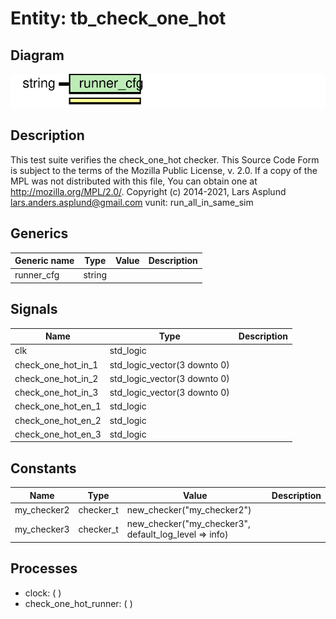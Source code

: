 # Entity: tb_check_one_hot

## Diagram

![Diagram](tb_check_one_hot.svg "Diagram")
## Description

This test suite verifies the check_one_hot checker.
This Source Code Form is subject to the terms of the Mozilla Public
License, v. 2.0. If a copy of the MPL was not distributed with this file,
You can obtain one at http://mozilla.org/MPL/2.0/.
Copyright (c) 2014-2021, Lars Asplund lars.anders.asplund@gmail.com
vunit: run_all_in_same_sim
## Generics

| Generic name | Type   | Value | Description |
| ------------ | ------ | ----- | ----------- |
| runner_cfg   | string |       |             |
## Signals

| Name                | Type                         | Description |
| ------------------- | ---------------------------- | ----------- |
| clk                 | std_logic                    |             |
| check_one_hot_in_1  | std_logic_vector(3 downto 0) |             |
|  check_one_hot_in_2 | std_logic_vector(3 downto 0) |             |
|  check_one_hot_in_3 | std_logic_vector(3 downto 0) |             |
| check_one_hot_en_1  | std_logic                    |             |
|  check_one_hot_en_2 | std_logic                    |             |
|  check_one_hot_en_3 | std_logic                    |             |
## Constants

| Name        | Type      | Value                                                  | Description |
| ----------- | --------- | ------------------------------------------------------ | ----------- |
| my_checker2 | checker_t |  new_checker("my_checker2")                            |             |
| my_checker3 | checker_t |  new_checker("my_checker3", default_log_level => info) |             |
## Processes
- clock: (  )
- check_one_hot_runner: (  )
